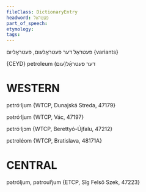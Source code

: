 ```yaml
---
fileClass: DictionaryEntry
headword: פּעטראָל
part_of_speech: 
etymology: 
tags: 
---
```

פּעטראָל
דער
פּעטראָלעום, פּעטראָליום {variants}

{CEYD}
petroleum דער פּעטראָ֜ל(עום)

WESTERN
========

pɛtróˑljʊm {WTCP, Dunajská Streda, 47179}

pətróˑljum {WTCP, Vác, 47197}

pɛtróˑljɔm {WTCP, Berettyó-Újfalu, 47212}

pɛtroléom {WTCP, Bratislava, 48171A}

CENTRAL
========

pətróljum, pətroulʲjum {ETCP, Sîg Felső Szek, 47223}
